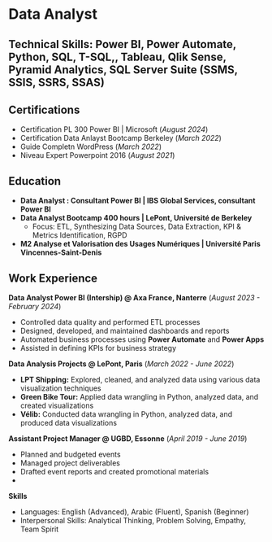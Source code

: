 # Data Analyst

## Technical Skills:  Power BI, Power Automate, Python, SQL, T-SQL,, Tableau, Qlik Sense, Pyramid Analytics, SQL Server Suite (SSMS, SSIS, SSRS, SSAS)

## Certifications
- Certification PL 300 Power BI | Microsoft (_August 2024_)
- Certification Data Anlayst Bootcamp Berkeley (_March 2022_)
- Guide Completn WordPress (_March 2022_)
- Niveau Expert Powerpoint 2016 (_August 2021_)

## Education
- **Data Analyst : Consultant Power BI | IBS Global Services, consultant Power BI**
- **Data Analyst Bootcamp 400 hours | LePont, Université de Berkeley**
  - Focus: ETL, Synthesizing Data Sources, Data Extraction, KPI & Metrics Identification, RGPD
- **M2 Analyse et Valorisation des Usages Numériques | Université Paris Vincennes-Saint-Denis**

## Work Experience
**Data Analyst Power BI (Intership) @ Axa France, Nanterre** (_August 2023 - February 2024_)  
- Controlled data quality and performed ETL processes
- Designed, developed, and maintained dashboards and reports
- Automated business processes using **Power Automate** and **Power Apps**
- Assisted in defining KPIs for business strategy

**Data Analysis Projects @ LePont, Paris** (_March 2022 - June 2022_)  
- **LPT Shipping:** Explored, cleaned, and analyzed data using various data visualization techniques
- **Green Bike Tour:** Applied data wrangling in Python, analyzed data, and created visualizations
- **Vélib:** Conducted data wrangling in Python, analyzed data, and produced data visualizations

**Assistant Project Manager @ UGBD, Essonne** (_April 2019 - June 2019_) 
- Planned and budgeted events
- Managed project deliverables
- Drafted event reports and created promotional materials
- 
**Skills**
- Languages: English (Advanced), Arabic (Fluent), Spanish (Beginner)
- Interpersonal Skills: Analytical Thinking, Problem Solving, Empathy, Team Spirit
